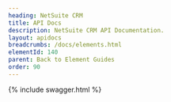 ```yaml
---
heading: NetSuite CRM
title: API Docs
description: NetSuite CRM API Documentation.
layout: apidocs
breadcrumbs: /docs/elements.html
elementId: 140
parent: Back to Element Guides
order: 90
---
```


{% include swagger.html %}
